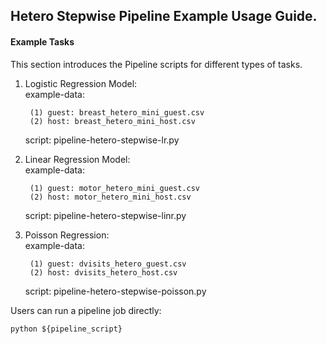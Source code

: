 ## Hetero Stepwise Pipeline Example Usage Guide.

#### Example Tasks

This section introduces the Pipeline scripts for different types of tasks.

1. Logistic Regression Model:  
    example-data: 
    
        (1) guest: breast_hetero_mini_guest.csv      
        (2) host: breast_hetero_mini_host.csv 
         
    script: pipeline-hetero-stepwise-lr.py
     
2. Linear Regression Model:  
    example-data: 
    
        (1) guest: motor_hetero_mini_guest.csv
        (2) host: motor_hetero_mini_host.csv  
        
    script: pipeline-hetero-stepwise-linr.py
   
3. Poisson Regression:  
    example-data: 
    
        (1) guest: dvisits_hetero_guest.csv
        (2) host: dvisits_hetero_host.csv  
        
    script: pipeline-hetero-stepwise-poisson.py
    
   
Users can run a pipeline job directly:

    python ${pipeline_script}
